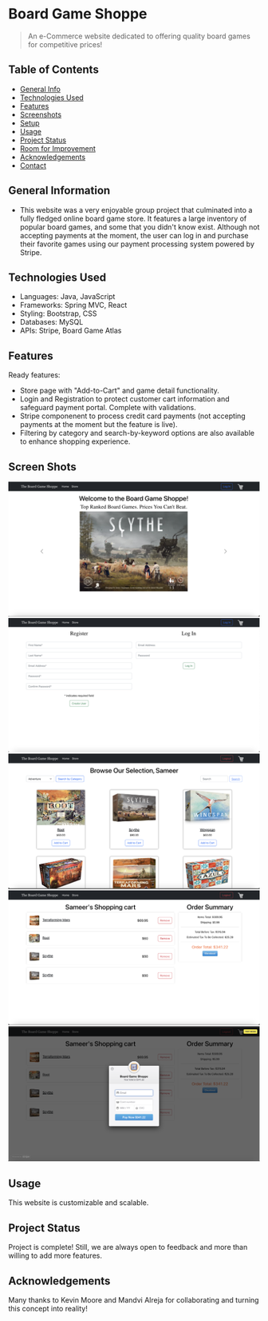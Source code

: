 # Board Game Shoppe
> An e-Commerce website dedicated to offering quality board games for competitive prices!

## Table of Contents
* [General Info](#general-information)
* [Technologies Used](#technologies-used)
* [Features](#features)
* [Screenshots](#screenshots)
* [Setup](#setup)
* [Usage](#usage)
* [Project Status](#project-status)
* [Room for Improvement](#room-for-improvement)
* [Acknowledgements](#acknowledgements)
* [Contact](#contact)
<!-- * [License](#license) -->


## General Information
- This website was a very enjoyable group project that culminated into a fully fledged online board game store. It features a large inventory of popular board games, and some that you didn't know exist. Although not accepting payments at the moment, the user can log in and purchase their favorite games using our payment processing system powered by Stripe.


## Technologies Used
- Languages: Java, JavaScript
- Frameworks: Spring MVC, React
- Styling: Bootstrap, CSS
- Databases: MySQL
- APIs: Stripe, Board Game Atlas


## Features
Ready features:
- Store page with "Add-to-Cart" and game detail functionality. 
- Login and Registration to protect customer cart information and safeguard payment portal. Complete with validations.
- Stripe componenent to process credit card payments (not accepting payments at the moment but the feature is live).
- Filtering by category and search-by-keyword options are also available to enhance shopping experience. 


## Screen Shots
![Screenshot](Homepage.png)
![Screenshot](Login_Registration.png)
![Screenshot](Store.png)
![Screenshot](Cart.png)
![Screenshot](Checkout.png)


## Usage
This website is customizable and scalable. 


## Project Status
Project is complete! Still, we are always open to feedback and more than willing to add more features. 


## Acknowledgements
Many thanks to Kevin Moore and Mandvi Alreja for collaborating and turning this concept into reality!
